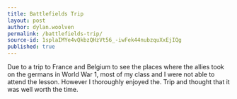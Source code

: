 ```yaml
---
title: Battlefields Trip
layout: post
author: dylan.woolven
permalink: /battlefields-trip/
source-id: 1splaIMYe4vQkbzQHzVt56_-iwFek44nubzquXxEjIQg
published: true
---
```

Due to a trip to France and Belgium to see the places where the allies took on the germans in World War 1, most of my class and I were not able to attend the lesson. However I thoroughly enjoyed the. Trip and thought that it was well worth the time.

